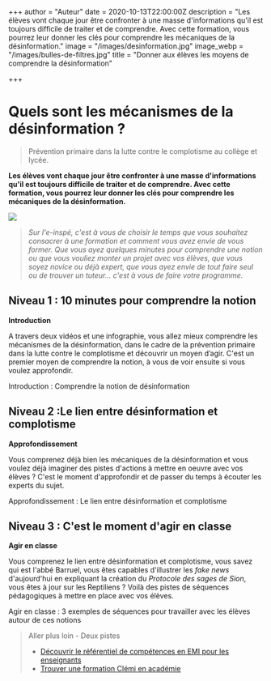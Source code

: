 +++
author = "Auteur"
date = 2020-10-13T22:00:00Z
description = "Les élèves vont chaque jour être confronter à une masse d'informations qu'il est toujours difficile de traiter et de comprendre. Avec cette formation, vous pourrez leur donner les clés pour comprendre les mécaniques de la désinformation."
image = "/images/desinformation.jpg"
image_webp = "/images/bulles-de-filtres.jpg"
title = "Donner aux élèves les moyens de comprendre la désinformation"

+++
# Quels sont les mécanismes de la désinformation ?

> Prévention primaire dans la lutte contre le complotisme au collège et lycée.

**Les élèves vont chaque jour être confronter à une masse d'informations qu'il est toujours difficile de traiter et de comprendre. Avec cette formation, vous pourrez leur donner les clés pour comprendre les mécaniques de la désinformation.**

![](/images/bulles-de-filtres.jpg)

> _Sur l'e-inspé, c'est à vous de choisir le temps que vous souhaitez consacrer à une formation et comment vous avez envie de vous former. Que vous ayez quelques minutes pour comprendre une notion ou que vous vouliez monter un projet avec vos élèves, que vous soyez novice ou déjà expert, que vous ayez envie de tout faire seul ou de trouver un tuteur... c'est à vous de faire votre programme._

## Niveau 1 : 10 minutes pour comprendre la notion

**Introduction**

A travers deux vidéos et une infographie, vous allez mieux comprendre les mécanismes de la désinformation, dans le cadre de la prévention primaire dans la lutte contre le complotisme et découvrir un moyen d’agir. C'est un premier moyen de comprendre la notion, à vous de voir ensuite si vous voulez approfondir.

Introduction : Comprendre la notion de désinformation

## Niveau 2 :Le lien entre désinformation et complotisme

**Approfondissement**

Vous comprenez déjà bien les mécaniques de la désinformation et vous voulez déjà imaginer des pistes d'actions à mettre en oeuvre avec vos élèves ? C'est le moment d'approfondir et de passer du temps à écouter les experts du sujet.

Approfondissement : Le lien entre désinformation et complotisme

## Niveau 3 : C'est le moment d'agir en classe

**Agir en classe**

Vous comprenez le lien entre désinformation et complotisme, vous savez qui est l'abbé Barruel, vous êtes capables d'illustrer les _fake news_ d'aujourd'hui en expliquant la création du _Protocole des sages de Sion_, vous êtes à jour sur les Reptiliens ? Voilà des pistes de séquences pédagogiques à mettre en place avec vos élèves.

Agir en classe : 3 exemples de séquences pour travailler avec les élèves autour de ces notions

> Aller plus loin - Deux pistes
>
> * [Découvrir le référentiel de compétences en EMI pour les enseignants](https://www.clemi.fr/fileadmin/user_upload/Formation/Referentiel_CLEMI_final.pdf)
> * [Trouver une formation Clémi en académie](https://www.clemi.fr/fr/formation/se-former-en-academie.html)